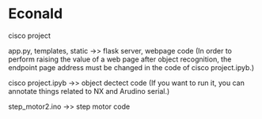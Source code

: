 # Econald
cisco project

app.py, templates, static ->> flask server, webpage code
(In order to perform raising the value of a web page after object recognition, the endpoint page address must be changed in the code of cisco project.ipyb.)




cisco project.ipyb ->> object dectect code
(If you want to run it, you can annotate things related to NX and Arudino serial.)



step_motor2.ino ->> step motor code

